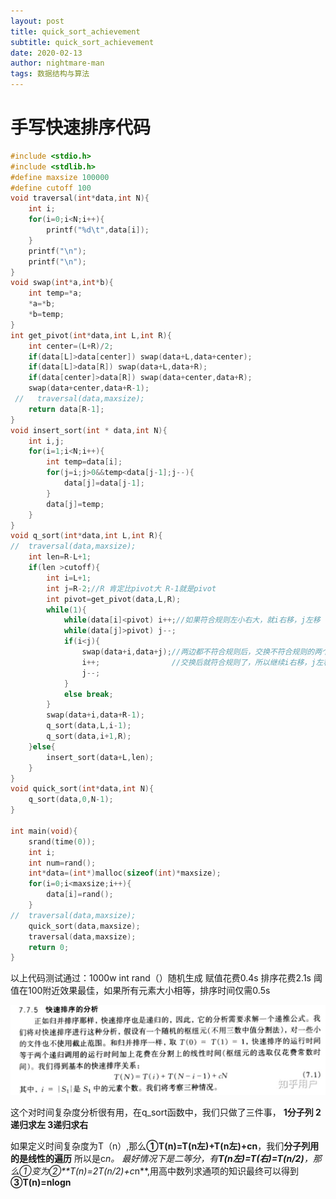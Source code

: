 ```yaml
---
layout: post
title: quick_sort_achievement
subtitle: quick_sort_achievement
date: 2020-02-13
author: nightmare-man
tags: 数据结构与算法
---
```

# 手写快速排序代码

```c
#include <stdio.h>
#include <stdlib.h>
#define maxsize 100000
#define cutoff 100
void traversal(int*data,int N){
	int i;
	for(i=0;i<N;i++){
		printf("%d\t",data[i]); 
	}
	printf("\n");
	printf("\n");
}
void swap(int*a,int*b){
    int temp=*a;
    *a=*b;
    *b=temp;
}
int get_pivot(int*data,int L,int R){
    int center=(L+R)/2;
    if(data[L]>data[center]) swap(data+L,data+center);
    if(data[L]>data[R]) swap(data+L,data+R);
    if(data[center]>data[R]) swap(data+center,data+R);
    swap(data+center,data+R-1);
 //   traversal(data,maxsize);
    return data[R-1];
}
void insert_sort(int * data,int N){
    int i,j;
    for(i=1;i<N;i++){
        int temp=data[i];
        for(j=i;j>0&&temp<data[j-1];j--){
            data[j]=data[j-1];
        }
        data[j]=temp;
    }
}
void q_sort(int*data,int L,int R){
//	traversal(data,maxsize);
    int len=R-L+1;
    if(len >cutoff){
    	int i=L+1;
        int j=R-2;//R 肯定比pivot大 R-1就是pivot
        int pivot=get_pivot(data,L,R);
        while(1){
            while(data[i]<pivot) i++;//如果符合规则左小右大，就i右移，j左移 
            while(data[j]>pivot) j--;
            if(i<j){
				swap(data+i,data+j);//两边都不符合规则后，交换不符合规则的两个元素 
				i++;				//交换后就符合规则了，所以继续i右移，j左移	
				j--;
			}
            else break;
        }
        swap(data+i,data+R-1);
        q_sort(data,L,i-1);
        q_sort(data,i+1,R); 
    }else{
        insert_sort(data+L,len);
    }
}
void quick_sort(int*data,int N){
    q_sort(data,0,N-1);
}

int main(void){
	srand(time(0));
	int i;
	int num=rand();
	int*data=(int*)malloc(sizeof(int)*maxsize);
	for(i=0;i<maxsize;i++){
		data[i]=rand();
	}
//	traversal(data,maxsize);
	quick_sort(data,maxsize);
	traversal(data,maxsize);
	return 0;
}
```

以上代码测试通过：1000w int rand（）随机生成 赋值花费0.4s  排序花费2.1s 阈值在100附近效果最佳，如果所有元素大小相等，排序时间仅需0.5s

![w](/assets/img/w.jpg)

这个对时间复杂度分析很有用，在q_sort函数中，我们只做了三件事， **1分子列  2递归求左 3递归求右**

如果定义时间复杂度为T（n）,那么**①T(n)=T(n左)+T(n左)+cn**，我们**分子列用的是线性的遍历** 所以是c*n。 最好情况下是二等分，有**T(n左)=T(右)=T(n/2)**，那么①变为②**T(n)=2T(n/2)+c*n**,用高中数列求通项的知识最终可以得到**③T(n)=nlogn**
